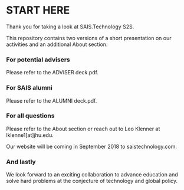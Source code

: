 # START HERE

Thank you for taking a look at SAIS.Technology S2S.

This repository contains two versions of a short presentation on our activities and an additional About section. 

### For potential advisers

Please refer to the ADVISER deck.pdf.

### For SAIS alumni

Please refer to the ALUMNI deck.pdf.

### For all questions

Please refer to the About section or reach out to Leo Klenner at lklenne1[at]jhu.edu.

Our website will be coming in September 2018 to saistechnology.com.

### And lastly
We look forward to an exciting collaboration to advance education and solve hard problems at the conjecture of technology and global policy.
